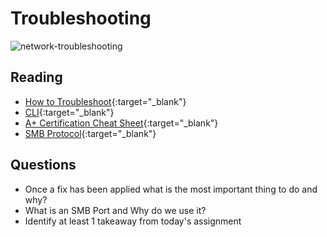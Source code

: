 # Troubleshooting

![network-troubleshooting](https://www.pathsolutions.com/hubfs/Network%20Troubleshooting.jpg)

## Reading

- [How to Troubleshoot](https://www.professormesser.com/free-a-plus-training/220-902/how-to-troubleshoot/){:target="_blank"}
- [CLI](https://www.professormesser.com/free-a-plus-training/220-1002/microsoft-command-line-tools/){:target="_blank"}
- [A+ Certification Cheat Sheet](https://gcit.enschool.org/ourpages/auto/2017/8/2/56105037/220%20901%20Cheat%20Sheet%202017.pdf){:target="_blank"}
- [SMB Protocol](https://www.upguard.com/blog/smb-port){:target="_blank"}

## Questions

- Once a fix has been applied what is the most important thing to do and why?
- What is an SMB Port and Why do we use it?
- Identify at least 1 takeaway from today's assignment
